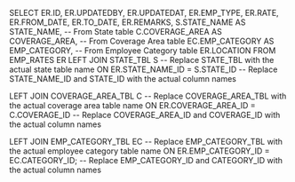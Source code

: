 SELECT 
    ER.ID,
    ER.UPDATEDBY,
    ER.UPDATEDAT,
    ER.EMP_TYPE,
    ER.RATE,
    ER.FROM_DATE,
    ER.TO_DATE,
    ER.REMARKS,
    S.STATE_NAME AS STATE_NAME, -- From State table
    C.COVERAGE_AREA AS COVERAGE_AREA, -- From Coverage Area table
    EC.EMP_CATEGORY AS EMP_CATEGORY, -- From Employee Category table
    ER.LOCATION
FROM 
    EMP_RATES ER
LEFT JOIN 
    STATE_TBL S -- Replace STATE_TBL with the actual state table name
ON 
    ER.STATE_NAME_ID = S.STATE_ID -- Replace STATE_NAME_ID and STATE_ID with the actual column names

LEFT JOIN 
    COVERAGE_AREA_TBL C -- Replace COVERAGE_AREA_TBL with the actual coverage area table name
ON 
    ER.COVERAGE_AREA_ID = C.COVERAGE_ID -- Replace COVERAGE_AREA_ID and COVERAGE_ID with the actual column names

LEFT JOIN 
    EMP_CATEGORY_TBL EC -- Replace EMP_CATEGORY_TBL with the actual employee category table name
ON 
    ER.EMP_CATEGORY_ID = EC.CATEGORY_ID; -- Replace EMP_CATEGORY_ID and CATEGORY_ID with the actual column names
